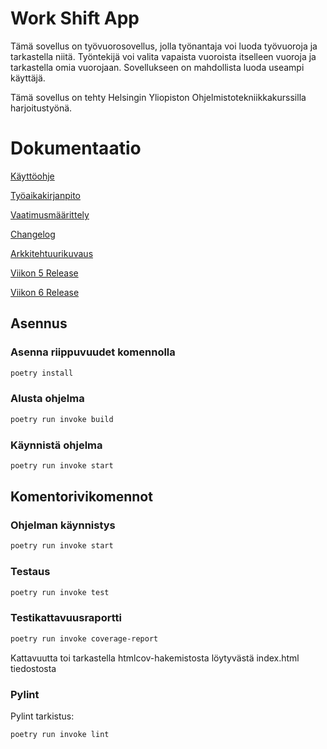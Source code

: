 # Work Shift App
Tämä sovellus on työvuorosovellus, jolla työnantaja voi luoda työvuoroja ja tarkastella niitä. Työntekijä voi valita vapaista vuoroista itselleen vuoroja ja tarkastella omia vuorojaan. Sovellukseen on mahdollista luoda useampi käyttäjä.

Tämä sovellus on tehty Helsingin Yliopiston Ohjelmistotekniikkakurssilla harjoitustyönä.

# Dokumentaatio

[Käyttöohje](https://github.com/evahteri/ot-harjoitustyo/blob/master/dokumentaatio/kayttoohje.md)

[Työaikakirjanpito](https://github.com/evahteri/ot-harjoitustyo/blob/master/dokumentaatio/tuntikirjanpito.md)

[Vaatimusmäärittely](https://github.com/evahteri/ot-harjoitustyo/blob/master/dokumentaatio/vaatimusmaarittely.md)

[Changelog](https://github.com/evahteri/ot-harjoitustyo/blob/master/dokumentaatio/changelog.md)

[Arkkitehtuurikuvaus](https://github.com/evahteri/ot-harjoitustyo/blob/master/dokumentaatio/arkkitehtuuri.md)

[Viikon 5 Release](https://github.com/evahteri/ot-harjoitustyo/releases/tag/viikko5)

[Viikon 6 Release](https://github.com/evahteri/ot-harjoitustyo/releases/tag/viikko6)

## Asennus

### Asenna riippuvuudet komennolla 

```bash
poetry install
```
### Alusta ohjelma

```bash
poetry run invoke build
```
### Käynnistä ohjelma

```bash
poetry run invoke start
```

## Komentorivikomennot

### Ohjelman käynnistys

```bash
poetry run invoke start
```
### Testaus

```bash
poetry run invoke test
```
### Testikattavuusraportti

```bash
poetry run invoke coverage-report
```
Kattavuutta toi tarkastella htmlcov-hakemistosta löytyvästä index.html tiedostosta

### Pylint

Pylint tarkistus:

```bash
poetry run invoke lint
```
